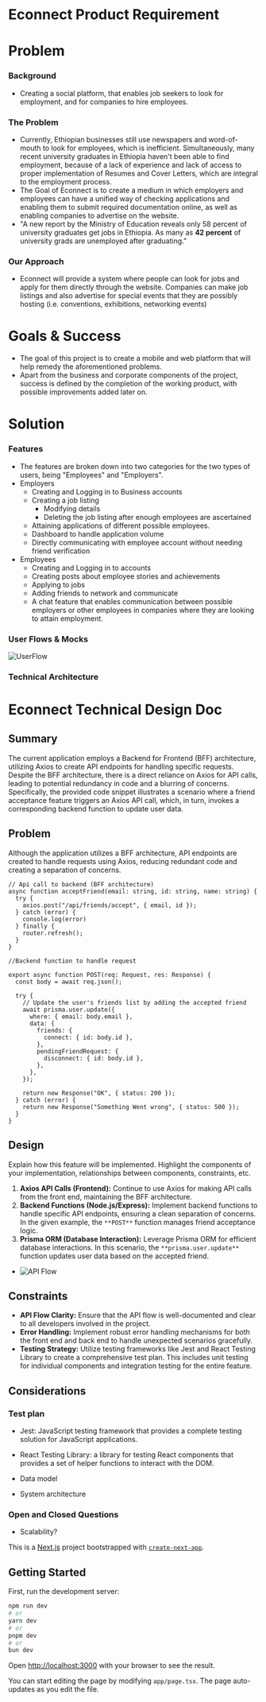 # Econnect Product Requirement

# Problem
### Background
- Creating a social platform, that enables job seekers to look for employment, and for companies to hire employees.
### The Problem
- Currently, Ethiopian businesses still use newspapers and word-of-mouth to look for employees, which is inefficient. Simultaneously, many recent university graduates in Ethiopia haven't been able to find employment, because of a lack of experience and lack of access to proper implementation of Resumes and Cover Letters, which are integral to the employment process.
- The Goal of Econnect is to create a medium in which employers and employees can have a unified way of checking applications and enabling them to submit required documentation online, as well as enabling companies to advertise on the website. 
- "A new report by the Ministry of Education reveals only 58 percent of university graduates get jobs in Ethiopia. As many as **42 percent** of university grads are unemployed after graduating."
### Our Approach
- Econnect will provide a system where people can look for jobs and apply for them directly through the website. Companies can make job listings and also advertise for special events that they are possibly hosting (i.e. conventions, exhibitions, networking events)
# Goals & Success
- The goal of this project is to create a mobile and web platform that will help remedy the aforementioned problems. 
- Apart from the business and corporate components of the project, success is defined by the completion of the working product, with possible improvements added later on. 
# Solution
### Features
- The features are broken down into two categories for the two types of users, being "Employees" and "Employers".
- Employers
    - Creating and Logging in to Business accounts 
    - Creating a job listing 
        - Modifying details 
        - Deleting the job listing after enough employees are ascertained 
    - Attaining applications of different possible employees.
    - Dashboard to handle application volume
    - Directly communicating with employee account without needing friend verification
- Employees
    - Creating and Logging in to accounts
    - Creating posts about employee stories and achievements
    - Applying to jobs
    - Adding friends to network and communicate
    - A chat feature that enables communication between possible employers or other employees in companies where they are looking to attain employment.
### User Flows & Mocks
![UserFlow](https://github.com/JohannesSBA/econnect-dev/assets/76441090/fa1aa595-bc9b-42f1-9e76-583e7c7b836c)

### Technical Architecture
# Econnect Technical Design Doc

## Summary
The current application employs a Backend for Frontend (BFF) architecture, utilizing Axios to create API endpoints for handling specific requests. Despite the BFF architecture, there is a direct reliance on Axios for API calls, leading to potential redundancy in code and a blurring of concerns. Specifically, the provided code snippet illustrates a scenario where a friend acceptance feature triggers an Axios API call, which, in turn, invokes a corresponding backend function to update user data.

## Problem
Although the application utilizes a BFF architecture, API endpoints are created to handle requests using Axios, reducing redundant code and creating a separation of concerns. 

```
// Api call to backend (BFF architecture)
async function acceptFriend(email: string, id: string, name: string) {
  try {
    axios.post("/api/friends/accept", { email, id });
  } catch (error) {
    console.log(error)
  } finally {
    router.refresh();
  }
}

//Backend function to handle request

export async function POST(req: Request, res: Response) {
  const body = await req.json();

  try {
    // Update the user's friends list by adding the accepted friend
    await prisma.user.update({
      where: { email: body.email },
      data: {
        friends: {
          connect: { id: body.id },
        },
        pendingFriendRequest: {
          disconnect: { id: body.id },
        },
      },
    });

    return new Response("OK", { status: 200 });
  } catch (error) {
    return new Response("Something Went wrong", { status: 500 });
  }
}

```
## Design
Explain how this feature will be implemented. Highlight the components of your implementation, relationships between components, constraints, etc.

1. **Axios API Calls (Frontend):** Continue to use Axios for making API calls from the front end, maintaining the BFF architecture.
2. **Backend Functions (Node.js/Express):** Implement backend functions to handle specific API endpoints, ensuring a clean separation of concerns. In the given example, the `**POST**`  function manages friend acceptance logic.
3. **Prisma ORM (Database Interaction):** Leverage Prisma ORM for efficient database interactions. In this scenario, the `**prisma.user.update**`  function updates user data based on the accepted friend.
- ![API Flow](https://github.com/JohannesSBA/econnect-dev/assets/76441090/070a76bf-3cb1-471c-9120-529c1627a198)

## Constraints
- **API Flow Clarity:** Ensure that the API flow is well-documented and clear to all developers involved in the project.
- **Error Handling:** Implement robust error handling mechanisms for both the front end and back end to handle unexpected scenarios gracefully.
- **Testing Strategy:** Utilize testing frameworks like Jest and React Testing Library to create a comprehensive test plan. This includes unit testing for individual components and integration testing for the entire feature.
## Considerations
### Test plan
- Jest: JavaScript testing framework that provides a complete testing solution for JavaScript applications.
- React Testing Library: a library for testing React components that provides a set of helper functions to interact with the DOM.




- Data model
- System architecture
### Open and Closed Questions
- Scalability?

This is a [Next.js](https://nextjs.org/) project bootstrapped with [`create-next-app`](https://github.com/vercel/next.js/tree/canary/packages/create-next-app).

## Getting Started

First, run the development server:

```bash
npm run dev
# or
yarn dev
# or
pnpm dev
# or
bun dev
```

Open [http://localhost:3000](http://localhost:3000) with your browser to see the result.

You can start editing the page by modifying `app/page.tsx`. The page auto-updates as you edit the file.


